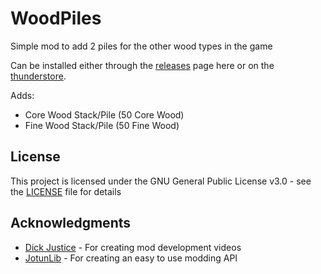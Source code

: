 # WoodPiles  
Simple mod to add 2 piles for the other wood types in the game  
  
Can be installed either through the [releases](https://github.com/OhhLoz/WoodPiles/releases) page here or on the [thunderstore](https://valheim.thunderstore.io/package/OhhLoz/WoodPiles/).  
  
Adds:  
* Core Wood Stack/Pile (50 Core Wood)  
* Fine Wood Stack/Pile (50 Fine Wood)  
  
## License  
  
This project is licensed under the GNU General Public License v3.0 - see the [LICENSE](LICENSE) file for details  
  
## Acknowledgments  
  
* [Dick Justice](https://www.youtube.com/channel/UCQmgRGWDJFXVYoin2UzUt7Q) - For creating mod development videos  
* [JotunLib](https://valheim.thunderstore.io/package/JotunnLibTeam/JotunnLib/) - For creating an easy to use modding API
